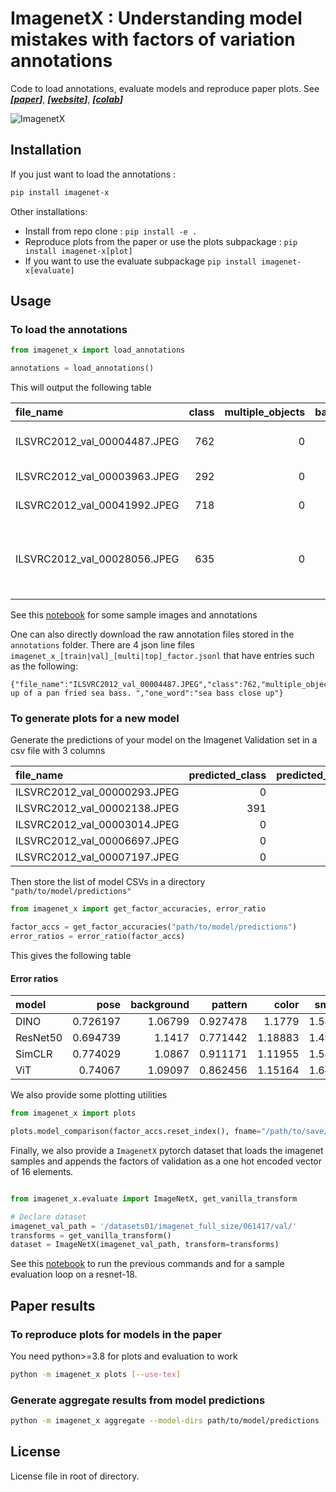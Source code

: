 # ImagenetX : Understanding model mistakes with factors of variation annotations

Code to load annotations, evaluate models and reproduce paper plots. See ***[[paper]()]***, ***[[website](fb.me/imagenetx)]***, ***[[colab]()]***

![ImagenetX](assets/ImagenetX.png)

## Installation

If you just want to load the annotations :

```bash
pip install imagenet-x
```

Other installations:
 - Install from repo clone : `pip install -e .` 
 - Reproduce plots from the paper or use the plots subpackage : `pip install imagenet-x[plot]`
 - If you want to use the evaluate subpackage `pip install imagenet-x[evaluate]`

## Usage

### To load the annotations

```python
from imagenet_x import load_annotations

annotations = load_annotations()
```

This will output the following table

| file_name                    |   class |   multiple_objects |   background |   color |   brighter |   darker |   style |   larger |   smaller |   object_blocking |   person_blocking |   partial_view |   pattern |   pose |   shape |   subcategory |   texture | justification                                   | one_word          | metaclass   |
|:-----------------------------|--------:|-------------------:|-------------:|--------:|-----------:|---------:|--------:|---------:|----------:|------------------:|------------------:|---------------:|----------:|-------:|--------:|--------------:|----------:|:------------------------------------------------|:------------------|:------------|
| ILSVRC2012_val_00004487.JPEG |     762 |                  0 |            0 |       0 |          0 |        0 |       0 |        1 |         0 |                 0 |                 0 |              0 |         0 |      0 |       0 |             0 |         0 | close up of a pan fried sea bass.               | sea bass close up | structure   |
| ILSVRC2012_val_00003963.JPEG |     292 |                  0 |            0 |       1 |          0 |        0 |       0 |        0 |         0 |                 0 |                 0 |              0 |         0 |      0 |       0 |             0 |         0 | sepia image of tiger                            | digitally altered | other       |
| ILSVRC2012_val_00041992.JPEG |     718 |                  0 |            0 |       0 |          0 |        0 |       0 |        0 |         0 |                 0 |                 0 |              0 |         0 |      1 |       0 |             0 |         0 | the bridge is brown                             | rare view         | device      |
| ILSVRC2012_val_00028056.JPEG |     635 |                  0 |            0 |       0 |          0 |        0 |       0 |        0 |         0 |                 0 |                 0 |              0 |         1 |      0 |       0 |             0 |         0 | the magnetic compass is on the bronze container | wood shape        | device      |

See this [notebook](notebooks/load_samples.ipynb) for some sample images and annotations

One can also directly download the raw annotation files stored in the `annotations` folder.
There are 4 json line files `imagenet_x_[train|val]_[multi|top]_factor.jsonl` that have entries such as the following:
```
{"file_name":"ILSVRC2012_val_00004487.JPEG","class":762,"multiple_objects":0,"background":1,"color":0,"brighter":0,"darker":0,"style":0,"larger":1,"smaller":0,"object_blocking":0,"person_blocking":0,"partial_view":0,"pattern":0,"pose":1,"shape":0,"subcategory":0,"texture":0,"justification":"close up of a pan fried sea bass. ","one_word":"sea bass close up"}
```
### To generate plots for a new model

Generate the predictions of your model on the Imagenet Validation set in a csv file with 3 columns 

| file_name                    |   predicted_class |   predicted_probability |
|:-----------------------------|------------------:|------------------------:|
| ILSVRC2012_val_00000293.JPEG |                 0 |                0.634764 |
| ILSVRC2012_val_00002138.JPEG |               391 |                0.360206 |
| ILSVRC2012_val_00003014.JPEG |                 0 |                0.951837 |
| ILSVRC2012_val_00006697.JPEG |                 0 |                0.999731 |
| ILSVRC2012_val_00007197.JPEG |                 0 |                0.998473 |

Then store the list of model CSVs in a directory `"path/to/model/predictions"`

```python
from imagenet_x import get_factor_accuracies, error_ratio

factor_accs = get_factor_accuracies("path/to/model/predictions")
error_ratios = error_ratio(factor_accs)
```

This gives the following table
#### Error ratios

| model    |     pose |   background |   pattern |   color |   smaller |   shape |   partial_view |   subcategory |   texture |   larger |   darker |   object_blocking |   person_blocking |   style |   brighter |   multiple_objects |
|:---------|---------:|-------------:|----------:|--------:|----------:|--------:|---------------:|--------------:|----------:|---------:|---------:|------------------:|------------------:|--------:|-----------:|-------------------:|
| DINO     | 0.726197 |      1.06799 |  0.927478 | 1.1779  |   1.54369 | 1.64228 |       1.12906  |       1.95486 |   2.15032 |  1.24805 |  1.46777 |           1.93051 |           2.03486 | 1.70361 |   0.924938 |            1.4244  |
| ResNet50 | 0.694739 |      1.1417  |  0.771442 | 1.18883 |   1.49743 | 1.74423 |       1.13236  |       2.10548 |   2.39386 |  1.31592 |  1.71502 |           1.92327 |           2.17128 | 1.92798 |   1.16639  |            1.97389 |
| SimCLR   | 0.774029 |      1.0867  |  0.911171 | 1.11955 |   1.54176 | 1.47304 |       1.01247  |       1.61814 |   2.0584  |  1.0121  |  1.12238 |           1.75552 |           2.03412 | 1.17686 |   0.879497 |            1.1907  |
| ViT      | 0.74067  |      1.09097 |  0.862456 | 1.15164 |   1.64401 | 1.53992 |       0.917235 |       2.01538 |   2.04465 |  1.29087 |  1.83403 |           1.98596 |           1.93631 | 1.60108 |   0.782348 |   

We also provide some plotting utilities

```python
from imagenet_x import plots

plots.model_comparison(factor_accs.reset_index(), fname="/path/to/save/fig.pdf|png")
```

Finally, we also provide a `ImagenetX` pytorch dataset that loads the imagenet samples and appends the factors of validation as a one hot encoded vector of 16 elements.

```python

from imagenet_x.evaluate import ImageNetX, get_vanilla_transform

# Declare dataset
imagenet_val_path = '/datasets01/imagenet_full_size/061417/val/'
transforms = get_vanilla_transform()
dataset = ImageNetX(imagenet_val_path, transform=transforms)
```

See this [notebook](notebooks/evaluate_model.ipynb) to run the previous commands and for a sample evaluation loop on a resnet-18.

## Paper results

### To reproduce plots for models in the paper

You need python>=3.8 for plots and evaluation to work

```bash
python -m imagenet_x plots [--use-tex]
```

### Generate aggregate results from model predictions

```bash
python -m imagenet_x aggregate --model-dirs path/to/model/predictions 
```

## License

License file in root of directory.